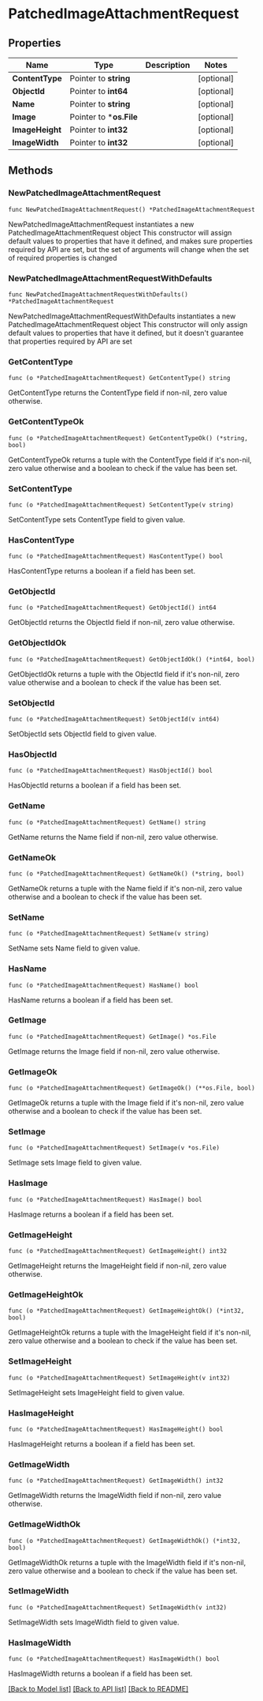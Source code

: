 # PatchedImageAttachmentRequest

## Properties

Name | Type | Description | Notes
------------ | ------------- | ------------- | -------------
**ContentType** | Pointer to **string** |  | [optional] 
**ObjectId** | Pointer to **int64** |  | [optional] 
**Name** | Pointer to **string** |  | [optional] 
**Image** | Pointer to ***os.File** |  | [optional] 
**ImageHeight** | Pointer to **int32** |  | [optional] 
**ImageWidth** | Pointer to **int32** |  | [optional] 

## Methods

### NewPatchedImageAttachmentRequest

`func NewPatchedImageAttachmentRequest() *PatchedImageAttachmentRequest`

NewPatchedImageAttachmentRequest instantiates a new PatchedImageAttachmentRequest object
This constructor will assign default values to properties that have it defined,
and makes sure properties required by API are set, but the set of arguments
will change when the set of required properties is changed

### NewPatchedImageAttachmentRequestWithDefaults

`func NewPatchedImageAttachmentRequestWithDefaults() *PatchedImageAttachmentRequest`

NewPatchedImageAttachmentRequestWithDefaults instantiates a new PatchedImageAttachmentRequest object
This constructor will only assign default values to properties that have it defined,
but it doesn't guarantee that properties required by API are set

### GetContentType

`func (o *PatchedImageAttachmentRequest) GetContentType() string`

GetContentType returns the ContentType field if non-nil, zero value otherwise.

### GetContentTypeOk

`func (o *PatchedImageAttachmentRequest) GetContentTypeOk() (*string, bool)`

GetContentTypeOk returns a tuple with the ContentType field if it's non-nil, zero value otherwise
and a boolean to check if the value has been set.

### SetContentType

`func (o *PatchedImageAttachmentRequest) SetContentType(v string)`

SetContentType sets ContentType field to given value.

### HasContentType

`func (o *PatchedImageAttachmentRequest) HasContentType() bool`

HasContentType returns a boolean if a field has been set.

### GetObjectId

`func (o *PatchedImageAttachmentRequest) GetObjectId() int64`

GetObjectId returns the ObjectId field if non-nil, zero value otherwise.

### GetObjectIdOk

`func (o *PatchedImageAttachmentRequest) GetObjectIdOk() (*int64, bool)`

GetObjectIdOk returns a tuple with the ObjectId field if it's non-nil, zero value otherwise
and a boolean to check if the value has been set.

### SetObjectId

`func (o *PatchedImageAttachmentRequest) SetObjectId(v int64)`

SetObjectId sets ObjectId field to given value.

### HasObjectId

`func (o *PatchedImageAttachmentRequest) HasObjectId() bool`

HasObjectId returns a boolean if a field has been set.

### GetName

`func (o *PatchedImageAttachmentRequest) GetName() string`

GetName returns the Name field if non-nil, zero value otherwise.

### GetNameOk

`func (o *PatchedImageAttachmentRequest) GetNameOk() (*string, bool)`

GetNameOk returns a tuple with the Name field if it's non-nil, zero value otherwise
and a boolean to check if the value has been set.

### SetName

`func (o *PatchedImageAttachmentRequest) SetName(v string)`

SetName sets Name field to given value.

### HasName

`func (o *PatchedImageAttachmentRequest) HasName() bool`

HasName returns a boolean if a field has been set.

### GetImage

`func (o *PatchedImageAttachmentRequest) GetImage() *os.File`

GetImage returns the Image field if non-nil, zero value otherwise.

### GetImageOk

`func (o *PatchedImageAttachmentRequest) GetImageOk() (**os.File, bool)`

GetImageOk returns a tuple with the Image field if it's non-nil, zero value otherwise
and a boolean to check if the value has been set.

### SetImage

`func (o *PatchedImageAttachmentRequest) SetImage(v *os.File)`

SetImage sets Image field to given value.

### HasImage

`func (o *PatchedImageAttachmentRequest) HasImage() bool`

HasImage returns a boolean if a field has been set.

### GetImageHeight

`func (o *PatchedImageAttachmentRequest) GetImageHeight() int32`

GetImageHeight returns the ImageHeight field if non-nil, zero value otherwise.

### GetImageHeightOk

`func (o *PatchedImageAttachmentRequest) GetImageHeightOk() (*int32, bool)`

GetImageHeightOk returns a tuple with the ImageHeight field if it's non-nil, zero value otherwise
and a boolean to check if the value has been set.

### SetImageHeight

`func (o *PatchedImageAttachmentRequest) SetImageHeight(v int32)`

SetImageHeight sets ImageHeight field to given value.

### HasImageHeight

`func (o *PatchedImageAttachmentRequest) HasImageHeight() bool`

HasImageHeight returns a boolean if a field has been set.

### GetImageWidth

`func (o *PatchedImageAttachmentRequest) GetImageWidth() int32`

GetImageWidth returns the ImageWidth field if non-nil, zero value otherwise.

### GetImageWidthOk

`func (o *PatchedImageAttachmentRequest) GetImageWidthOk() (*int32, bool)`

GetImageWidthOk returns a tuple with the ImageWidth field if it's non-nil, zero value otherwise
and a boolean to check if the value has been set.

### SetImageWidth

`func (o *PatchedImageAttachmentRequest) SetImageWidth(v int32)`

SetImageWidth sets ImageWidth field to given value.

### HasImageWidth

`func (o *PatchedImageAttachmentRequest) HasImageWidth() bool`

HasImageWidth returns a boolean if a field has been set.


[[Back to Model list]](../README.md#documentation-for-models) [[Back to API list]](../README.md#documentation-for-api-endpoints) [[Back to README]](../README.md)


